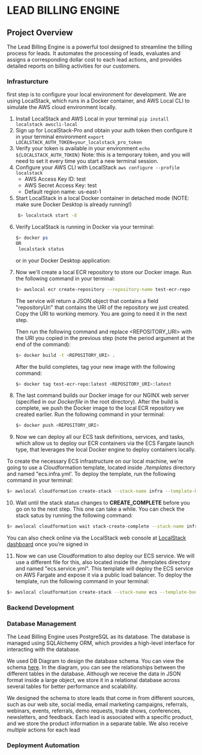 # LEAD BILLING ENGINE

## Project Overview

The Lead Billing Engine is a powerful tool designed to streamline the billing process for leads. It automates the processing of leads, evaluates and assigns a corresponding dollar cost to each lead actions, and provides detailed reports on billing activities for our customers.

### Infrasturcture

first step is to configure your local environment for development. We are using LocalStack, which runs in a Docker container, and AWS Local CLI to simulate the AWS cloud environment locally.

1. Install LocalStack and AWS Local in your terminal
   `pip install localstack awscli-local`
2. Sign up for LocalStack-Pro and obtain your auth token then configure it in your terminal environment
   `export LOCALSTACK_AUTH_TOKEN=your_localstack_pro_token`
3. Verify your token is available in your environment
   `echo ${LOCALSTACK_AUTH_TOKEN}`
   Note: this is a temporary token, and you will need to set it every time you start a new terminal session.
4. Configure your AWS CLI with LocalStack
   `aws configure --profile localstack`
   - AWS Access Key ID: test
   - AWS Secret Access Key: test
   - Default region name: us-east-1
5. Start LocalStack in a local Docker container in detached mode (NOTE: make sure Docker Desktop is already running!)

```bash
    $> localstack start -d
```

6. Verify LocalStack is running in Docker via your terminal:

   ```bash
   $> docker ps
   OR
    localstack status
   ```

   or in your Docker Desktop application:

7. Now we'll create a local ECR repository to store our Docker image. Run the following command in your terminal:

   ```bash
   $> awslocal ecr create-repository --repository-name test-ecr-repo
   ```

   The service will return a JSON object that contains a field "repositoryUri" that contains the URI of the repository we just created. Copy the URI to working memory. You are going to need it in the next step.

   Then run the following command and replace <REPOSITORY_URI> with the URI you copied in the previous step (note the period argument at the end of the command):

   ```bash
   $> docker build -t <REPOSITORY_URI> .
   ```

   After the build completes, tag your new image with the following command:

   ```bash
   $> docker tag test-ecr-repo:latest <REPOSITORY_URI>:latest
   ```

8. The last command builds our Docker image for our NGINX web server (specified in our _Dockerfile_ in the root directory). After the build is complete, we push the Docker image to the local ECR repository we created earlier. Run the following command in your terminal:

   ```bash
   $> docker push <REPOSITORY_URI>
   ```

9. Now we can deploy all our ECS task definitions, services, and tasks, which allow us to deploy our ECR containers via the ECS Fargate launch type, that leverages the local Docker engine to deploy containers locally.

To create the necessary ECS infrastructure on our local machine, we're going to use a Cloudformation template, located inside _./templates_ directory and named "ecs.infra.yml'. To deploy the template, run the following command in your terminal:

```bash
$> awslocal cloudformation create-stack --stack-name infra --template-body file://templates/ecs.infra.yml
```

10. Wait until the stack status changes to **CREATE_COMPLETE** before you go on to the next step. This one can take a while. You can check the stack satus by running the following command:

```bash
$> awslocal cloudformation wait stack-create-complete --stack-name infra
```

You can also check online via the LocalStack web console at [LocalStack dashboard](http://app.localstack.cloud/inst/default/resources) once you're signed in

11. Now we can use Cloudformation to also deploy our ECS service. We will use a different file for this, also located inside the ./templates directory and named "ecs.service.yml". This template will deploy the ECS service on AWS Fargate and expose it via a public load balancer. To deploy the template, run the following command in your terminal:

```bash
$> awslocal cloudformation create-stack --stack-name ecs --template-body file://templates/ecs.service.yml -parameters ParameterKey=ImageUrl,ParameterValue=<REPOSITORY_URI>
```

### Backend Development

### Database Management

The Lead Billing Engine uses PostgreSQL as its database. The database is managed using SQLAlchemy ORM, which provides a high-level interface for interacting with the database.

We used DB Diagram to design the database schema. You can view the schema [here](https://dbdiagram.io/d/Material-Bank-Lead-Billing-Engine-67d3b5dd75d75cc8440caad6). In the diagram, you can see the relationships between the different tables in the database. Although we receive the data in JSON format inside a large object, we store it in a relational database across several tables for better performance and scalability.

We designed the schema to store leads that come in from different sources, such as our web site, social media, email marketing campaigns, referrals, webinars, events, referrals, demo requests, trade shows, conferences, newsletters, and feedback. Each lead is associated with a specific product, and we store the product information in a separate table. We also receive _multiple_ actions for each lead

### Deployment Automation
